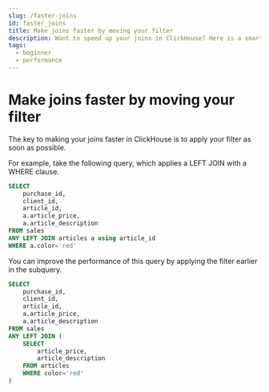 ```yaml
---
slug: /faster-joins
id: faster_joins
title: Make joins faster by moving your filter
description: Want to speed up your joins in ClickHouse? Here is a smart approach to improving ClickHouse join speed by applying your filters earlier in a subquery.
tags:
  - beginner
  - performance
---
```


# Make joins faster by moving your filter

The key to making your joins faster in ClickHouse is to apply your filter as soon as possible.

For example, take the following query, which applies a LEFT JOIN with a WHERE clause.

```sql
SELECT 
    purchase_id,
    client_id,
    article_id,
    a.article_price,
    a.article_description
FROM sales 
ANY LEFT JOIN articles a using article_id
WHERE a.color='red'
```

You can improve the performance of this query by applying the filter earlier in the subquery.

```sql
SELECT 
    purchase_id,
    client_id,
    article_id,
    a.article_price,
    a.article_description
FROM sales 
ANY LEFT JOIN (
    SELECT
        article_price,
        article_description
    FROM articles
    WHERE color='red'
)
```